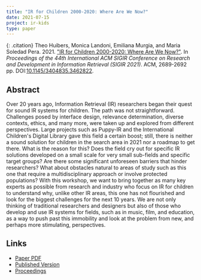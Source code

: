 ```yaml
---
title: "IR for Children 2000-2020: Where Are We Now?"
date: 2021-07-15
project: ir-kids
type: paper
---
```



{: .citation}
Theo Huibers, Monica Landoni, Emiliana Murgia, and Maria Soledad Pera. 2021. ["IR for Children 2000-2020: Where Are We Now?"](#). In <cite>Proceedings of the 44th International ACM SIGIR Conference on Research and Development in Information Retrieval (SIGIR 2021)</cite>. ACM,  2689-2692 pp. DOI:[10.1145/3404835.3462822](https://doi.org/10.1145/3404835.3462822).

## Abstract

Over 20 years ago, Information Retrieval (IR) researchers began their quest for sound IR systems for children. The path was not straightforward. Challenges posed by interface design, relevance determination, diverse contexts, ethics, and many more, were taken up and explored from different perspectives. Large projects such as Puppy-IR and the International Children's Digital Library gave this field a certain boost; still, there is neither a sound solution for children in the search area in 2021 nor a roadmap to get there. What is the reason for this? Does the field cry out for specific IR solutions developed on a small scale for very small sub-fields and specific target groups? Are there some significant unforeseen barriers that hinder researchers? What about obstacles natural to areas of study such as this one that require a multidisciplinary approach or involve protected populations? With this workshop, we want to bring together as many key experts as possible from research and industry who focus on IR for children to understand why, unlike other IR areas, this one has not flourished and look for the biggest challenges for the next 10 years. We are not only thinking of traditional researchers and designers but also of those who develop and use IR systems for fields, such as in music, film, and education, as a way to push past this immobility and look at the problem from new, and perhaps more stimulating, perspectives.

## Links

* [Paper PDF](https://dl.acm.org/doi/pdf/10.1145/3404835.3462822)
* [Published Version](https://dl.acm.org/doi/abs/10.1145/3404835.3462822)
* [Proceedings](https://dl.acm.org/doi/proceedings/10.1145/3404835)

